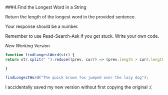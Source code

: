 ###4.Find the Longest Word in a String

Return the length of the longest word in the provided sentence.

Your response should be a number.

Remember to use Read-Search-Ask if you get stuck. Write your own code.

*New Working Version*


```javaScript
function findLongestWord(str) {
return str.split(" ").reduce((prev, curr) => (prev.length > curr.length) ? prev : curr).length;

}

findLongestWord("The quick brown fox jumped over the lazy dog");
```

I accidentally saved my new version without first copying the original :(
